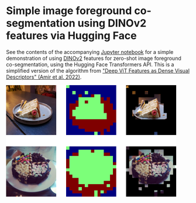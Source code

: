 # Simple image foreground co-segmentation using DINOv2 features via Hugging Face

See the contents of the accompanying [Jupyter notebook](index.ipynb) for a simple demonstration of using [DINOv2](https://huggingface.co/docs/transformers/model_doc/dinov2) features for zero-shot image foreground co-segmentation, using the Hugging Face Transformers API. This is a simplified version of the algorithm from ["Deep ViT Features as Dense Visual Descriptors" (Amir et al. 2022)](https://dino-vit-features.github.io/).

![](output.png)